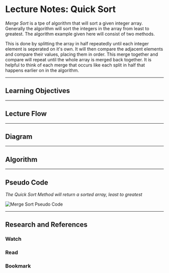 # Lecture Notes: Quick Sort

*Merge Sort* is a tpe of algorithm that will sort a given integer array.
Generally the algorithm will sort the integers in the array from least to greatest.
The algorithm example given here will consist of two methods.

This is done by splitting the array in half repeatedly until each integer element is seperated on it's own. 
It will then compare the adjacent elements and compare their values, placing them in order.
This merge together and compare will repeat until the whole array is merged back together.
It is helpful to think of each merge that occurs like each split in half that happens earlier on in the algorithm. 

-----------------------------

## Learning Objectives 


-----------------------------

## Lecture Flow


-----------------------------

## Diagram 

-----------------------------

## Algorithm

------------------------------

## Pseudo Code

*The Quick Sort Method will return a sorted array, least to greatest*

![Merge Sort Pseudo Code]()

------------------------------

## Research and References

### Watch

### Read

### Bookmark
